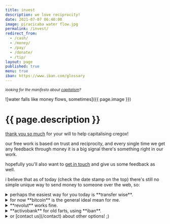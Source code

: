 ```yaml
---
title: invest
description: we love reciprocity!
date: 2021-07-07 06:40:00
image: piracicaba water flow.jpg
permalink: /invest/
redirect_from:
  - /cash/
  - /money/
  - /pay/
  - /donate/
  - /tip/
layout: page
published: true
menu: true
iban: https://www.iban.com/glossary
---
```


<small>*looking for the manifesto about [capitalism](/capitalism)?*</small>

![water falls like money flows, sometimes]({{ page.image }})

# {{ page.description }}

[thank you so much](/thanks) for your will to help capitalising cregox!

our free work is based on trust and reciprocity, and every single time we get any feedback through money it is a big signal there's something right in our work.

hopefully you'll also want to [get in touch](/contact) and give us some feedback as well.

i believe that as of today (check the date stamp on the top) there's still no simple unique way to send money to someone over the web, so:

<script>
function copyElementText(id) {
    var text = document.getElementById(id).innerText;
    var elem = document.createElement("textarea");
    document.body.appendChild(elem);
    elem.value = text;
    elem.select();
    document.execCommand("copy");
    document.body.removeChild(elem);
}
</script>

<details>
  <summary markdown="span">perhaps the easiest way for you today is **transfer wise**.</summary>
  
  <details>
  <summary markdown="span"><small>disclaimer</small></summary>
    <small>although they actually make it much harder on me, because they offer way too many options and apparently no central way to deal with them. i could literally create an account and get [bank information for a direct deposit in 6 different currencies](https://transferwise.com/gb/borderless/card) but it's probably best for you to just open an account there... yes this may look like it's harder, but if you haven't done any other way before, just go and try all other options and you'll see.</small>
  </details>

  here's my [**referral link**](https://transferwise.com/invite/a/cauer11) to create an account there and [get a discount on your first transfer](https://transferwise.com/help/21/inviting-friends/2566789/how-does-a-free-transfer-work).

  when you have an account, just send to <span class="copying" title="copy" id="cp" onclick="copyElementText(this.id)">cregox@ahoxus.org</span>
</details>

<details>
  <summary markdown="span">for now **bitcoin** is the general ideal mean for me.</summary>
  
  it's no piece of cake though, sadly. it's ideal because it's by far the lowest tax and it's as close to direct transaction as computer money will ever get.

  in case you might be wondering, we use [blockchain.info luxembourg](https://www.blockchain.com/wallet).
  
  ![blockchain](blockchain.info wallet 1Jsw4dEcD4H9MCh6kKdYPz9cpKjyBNgpFT.png)
  
  <span class="copying" title="copy" id="cp" onclick="copyElementText(this.id)">1Jsw4dEcD4H9MCh6kKdYPz9cpKjyBNgpFT</span>
  
  [how to use bitcoin?](https://bitcoin.org/en/getting-started)
</details>

<details>
  <summary markdown="span">**revolut** works fine.</summary>
  
  using your [revolut account](https://revolut.com/r/cauedbqm) send money to [contact](/contact): <span class="copying" title="copy" id="cp" onclick="copyElementText(this.id)">cregox@ahoxus.org</span>

  you can also send it through [iban, bic, sepa and swift]({{ page.iban }}):

  REVOGB21

  <span class="copying" title="copy" id="cp" onclick="copyElementText(this.id)">GB10 REVO 0099 7007 1522 88</span>
  
  [why (and what is) revolut?](https://char.gd/blog/2018/the-best-of-europes-startup-banks-compared)
</details>

<details>
  <summary markdown="span">**activobank** for old farts, using **iban**.</summary>
  
  [activobank](https://activobank.pt) is by far the best portuguese bank, for remote and online operations around [bic, sepa and swift]({{ page.iban }}).
  
  ACTVPTPL
  
  <span class="copying" title="copy" id="cp" onclick="copyElementText(this.id)">PT50-0023-0000-45471423515-94</span>
</details>

<details>
  <summary markdown="span">or [contact us](/contact) about other options! ;)</summary>
  
  i'm positive we can find a good option for both. we take even paper money, coins or paypal, depending on each situation.
  
  <small>[paypal](https://www.paypal.me/cauerego) is a last resort because it works very well for small quantities but it's just **not** that reliable.</small>
</details>
